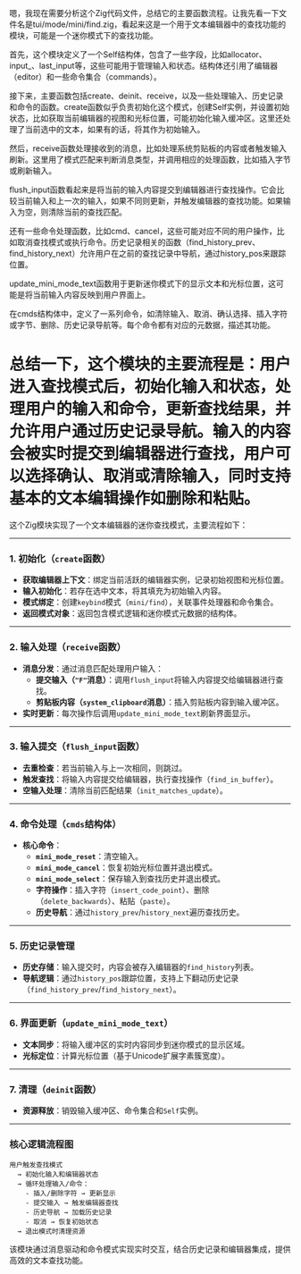 嗯，我现在需要分析这个Zig代码文件，总结它的主要函数流程。让我先看一下文件名是tui/mode/mini/find.zig，看起来这是一个用于文本编辑器中的查找功能的模块，可能是一个迷你模式下的查找功能。

首先，这个模块定义了一个Self结构体，包含了一些字段，比如allocator、input_、last_input等，这些可能用于管理输入和状态。结构体还引用了编辑器（editor）和一些命令集合（commands）。

接下来，主要函数包括create、deinit、receive，以及一些处理输入、历史记录和命令的函数。create函数似乎负责初始化这个模式，创建Self实例，并设置初始状态，比如获取当前编辑器的视图和光标位置，可能初始化输入缓冲区。这里还处理了当前选中的文本，如果有的话，将其作为初始输入。

然后，receive函数处理接收到的消息，比如处理系统剪贴板的内容或者触发输入刷新。这里用了模式匹配来判断消息类型，并调用相应的处理函数，比如插入字节或刷新输入。

flush_input函数看起来是将当前的输入内容提交到编辑器进行查找操作。它会比较当前输入和上一次的输入，如果不同则更新，并触发编辑器的查找功能。如果输入为空，则清除当前的查找匹配。

还有一些命令处理函数，比如cmd、cancel，这些可能对应不同的用户操作，比如取消查找模式或执行命令。历史记录相关的函数（find_history_prev、find_history_next）允许用户在之前的查找记录中导航，通过history_pos来跟踪位置。

update_mini_mode_text函数用于更新迷你模式下的显示文本和光标位置，这可能是将当前输入内容反映到用户界面上。

在cmds结构体中，定义了一系列命令，如清除输入、取消、确认选择、插入字符或字节、删除、历史记录导航等。每个命令都有对应的元数据，描述其功能。

总结一下，这个模块的主要流程是：用户进入查找模式后，初始化输入和状态，处理用户的输入和命令，更新查找结果，并允许用户通过历史记录导航。输入的内容会被实时提交到编辑器进行查找，用户可以选择确认、取消或清除输入，同时支持基本的文本编辑操作如删除和粘贴。
================================================
这个Zig模块实现了一个文本编辑器的迷你查找模式，主要流程如下：

---

### **1. 初始化（`create`函数）**
- **获取编辑器上下文**：绑定当前活跃的编辑器实例，记录初始视图和光标位置。
- **输入初始化**：若存在选中文本，将其填充为初始输入内容。
- **模式绑定**：创建`keybind`模式（`mini/find`），关联事件处理器和命令集合。
- **返回模式对象**：返回包含模式逻辑和迷你模式元数据的结构体。

---

### **2. 输入处理（`receive`函数）**
- **消息分发**：通过消息匹配处理用户输入：
  - **提交输入（`"F"`消息）**：调用`flush_input`将输入内容提交给编辑器进行查找。
  - **剪贴板内容（`system_clipboard`消息）**：插入剪贴板内容到输入缓冲区。
- **实时更新**：每次操作后调用`update_mini_mode_text`刷新界面显示。

---

### **3. 输入提交（`flush_input`函数）**
- **去重检查**：若当前输入与上一次相同，则跳过。
- **触发查找**：将输入内容提交给编辑器，执行查找操作（`find_in_buffer`）。
- **空输入处理**：清除当前匹配结果（`init_matches_update`）。

---

### **4. 命令处理（`cmds`结构体）**
- **核心命令**：
  - **`mini_mode_reset`**：清空输入。
  - **`mini_mode_cancel`**：恢复初始光标位置并退出模式。
  - **`mini_mode_select`**：保存输入到查找历史并退出模式。
  - **字符操作**：插入字符（`insert_code_point`）、删除（`delete_backwards`）、粘贴（`paste`）。
  - **历史导航**：通过`history_prev`/`history_next`遍历查找历史。

---

### **5. 历史记录管理**
- **历史存储**：输入提交时，内容会被存入编辑器的`find_history`列表。
- **导航逻辑**：通过`history_pos`跟踪位置，支持上下翻动历史记录（`find_history_prev`/`find_history_next`）。

---

### **6. 界面更新（`update_mini_mode_text`）**
- **文本同步**：将输入缓冲区的实时内容同步到迷你模式的显示区域。
- **光标定位**：计算光标位置（基于Unicode扩展字素簇宽度）。

---

### **7. 清理（`deinit`函数）**
- **资源释放**：销毁输入缓冲区、命令集合和`Self`实例。

---

### **核心逻辑流程图**
```
用户触发查找模式
  → 初始化输入和编辑器状态
  → 循环处理输入/命令：
    - 插入/删除字符 → 更新显示
    - 提交输入 → 触发编辑器查找
    - 历史导航 → 加载历史记录
    - 取消 → 恢复初始状态
  → 退出模式时清理资源
```

该模块通过消息驱动和命令模式实现实时交互，结合历史记录和编辑器集成，提供高效的文本查找功能。